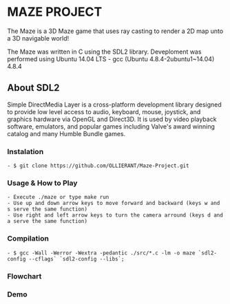 <h1>MAZE PROJECT</h1>
The Maze is a 3D Maze game that uses ray casting to render a 2D map unto a 3D navigable world!

The Maze was written in C using the SDL2 library. Deveploment was performed using Ubuntu 14.04 LTS - gcc (Ubuntu 4.8.4-2ubuntu1~14.04) 4.8.4

<h2>About SDL2</h2>

Simple DirectMedia Layer is a cross-platform development library designed to provide low level access to audio, keyboard, mouse, joystick, and graphics hardware via OpenGL and Direct3D. It is used by video playback software, emulators, and popular games including Valve's award winning catalog and many Humble Bundle games.

<h3>Instalation</h3>

	- $ git clone https://github.com/OLLIERANT/Maze-Project.git

<h3>Usage & How to Play</h3>

	- Execute ./maze or type make run
	- Use up and down arrow keys to move forward and backward (keys w and s serve the same function)
	- Use right and left arrow keys to turn the camera arround (keys d and a serve the same function)

<h3>Compilation</h3>

	- $ gcc -Wall -Werror -Wextra -pedantic ./src/*.c -lm -o maze `sdl2-config --cflags` `sdl2-config --libs`;

<h3>Flowchart</3>

<h3>Demo</h3>
